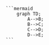     ```mermaid
        graph TD;
            A-->B;
            B-->C;
            C-->D;
            D-->E;
    ```
